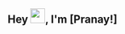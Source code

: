## Hey <img src="https://github.com/TheDudeThatCode/TheDudeThatCode/blob/master/Assets/Hi.gif" width="29px">, I'm [Pranay!]

<!--
**PranaySingh13/PranaySingh13** is a ✨ _special_ ✨ repository because its `README.md` (this file) appears on your GitHub profile.

Here are some ideas to get you started:

- 🔭 I’m currently working on ...
- 🌱 I’m currently learning ...
- 👯 I’m looking to collaborate on ...
- 🤔 I’m looking for help with ...
- 💬 Ask me about ...
- 📫 How to reach me: ...
- 😄 Pronouns: ...
- ⚡ Fun fact: ...
-->
